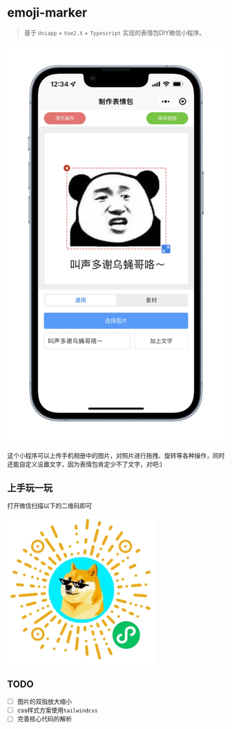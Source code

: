 # emoji-marker

> 基于 `Uniapp` + `Vue2.X` + `Typescript` 实现的表情包DIY微信小程序。

![image](https://github.com/johnhom1024/emoji-maker/blob/main/example/screenshot.JPEG)


这个小程序可以上传手机相册中的图片，对照片进行拖拽、旋转等各种操作，同时还能自定义设置文字，因为表情包肯定少不了文字，对吧:)

## 上手玩一玩

打开微信扫描以下的二维码即可

![image](https://github.com/johnhom1024/emoji-maker/blob/main/example/miniapp_qrcode.jpg)

## TODO

- [ ] 图片的双指放大缩小
- [ ] css样式方案使用`tailwindcss`
- [ ] 完善核心代码的解析
